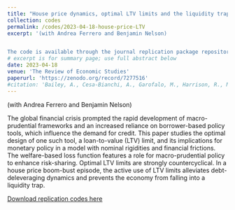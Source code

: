 ```yaml
---
title: "House price dynamics, optimal LTV limits and the liquidity trap"
collection: codes
permalink: /codes/2023-04-18-house-price-LTV
excerpt: '(with Andrea Ferrero and Benjamin Nelson)


The code is available through the journal replication package repository'
# excerpt is for summary page; use full abstract below
date: 2023-04-18
venue: 'The Review of Economic Studies'
paperurl: 'https://zenodo.org/record/7277516'
#citation: 'Bailey, A., Cesa-Bianchi, A., Garofalo, M., Harrison, R., McLaren, N., Piton, S. and Sajedi, R. (2022). &quot;Structural change, global R* and the missing-investment puzzle&quot; <i>Bank of England Staff Working Papers</i>. 997.'
---
```

(with Andrea Ferrero and Benjamin Nelson)

The global financial crisis prompted the rapid development of macro-prudential frameworks and an increased reliance on borrower-based policy tools, which influence the demand for credit. This paper studies the optimal design of one such tool, a loan-to-value (LTV) limit, and its implications for monetary policy in a model with nominal rigidities and financial frictions. The welfare-based loss function features a role for macro-prudential policy to enhance risk-sharing. Optimal LTV limits are strongly countercyclical. In a house price boom-bust episode, the active use of LTV limits alleviates debt-deleveraging dynamics and prevents the economy from falling into a liquidity trap.

[Download replication codes here](https://zenodo.org/record/7277516)
